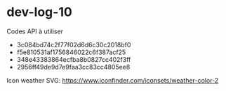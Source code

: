 # dev-log-10

Codes API à utiliser

* 3c084bd74c2f77f02d6d6c30c2018bf0 
* f5e810531af1756846022c6f387acf25 
* 348e43383864ecfba8b0827cc402f3ff 
* 2956ff49de9d7e9faa3cc83cc4805ee8 


Icon weather SVG:
https://www.iconfinder.com/iconsets/weather-color-2

